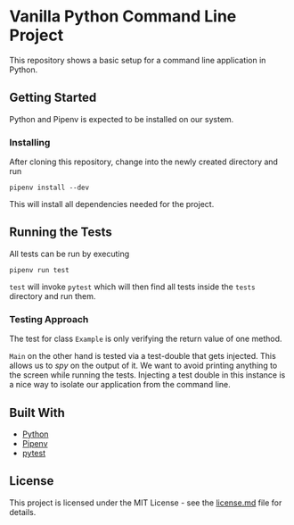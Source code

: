 # Vanilla Python Command Line Project

This repository shows a basic setup for a command line application in Python.


## Getting Started

Python and Pipenv is expected to be installed on our system.


### Installing

After cloning this repository, change into the newly created directory and run

```
pipenv install --dev
```

This will install all dependencies needed for the project.


## Running the Tests

All tests can be run by executing

```
pipenv run test
```

`test` will invoke `pytest` which will then find all tests inside the `tests` directory and run them.


### Testing Approach

The test for class `Example` is only verifying the return value of one method.

`Main` on the other hand is tested via a test-double that gets injected.
This allows us to _spy_ on the output of it.
We want to avoid printing anything to the screen while running the tests.
Injecting a test double in this instance is a nice way to isolate our application from the command line.


## Built With

- [Python](https://www.python.org)
- [Pipenv](https://github.com/pypa/pipenv)
- [pytest](https://docs.pytest.org/en/latest)


## License

This project is licensed under the MIT License - see the [license.md](license.md) file for details.

